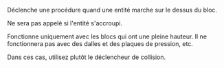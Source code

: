 Déclenche une procédure quand une entité marche sur le dessus du bloc.

Ne sera pas appelé si l'entité s'accroupi.

Fonctionne uniquement avec les blocs qui ont une pleine hauteur. Il ne fonctionnera pas avec des dalles et des plaques de pression, etc.

Dans ces cas, utilisez plutôt le déclencheur de collision.